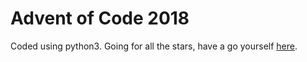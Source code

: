 # Advent of Code 2018
Coded using python3.
Going for all the stars, have a go yourself [here](https://adventofcode.com/).
